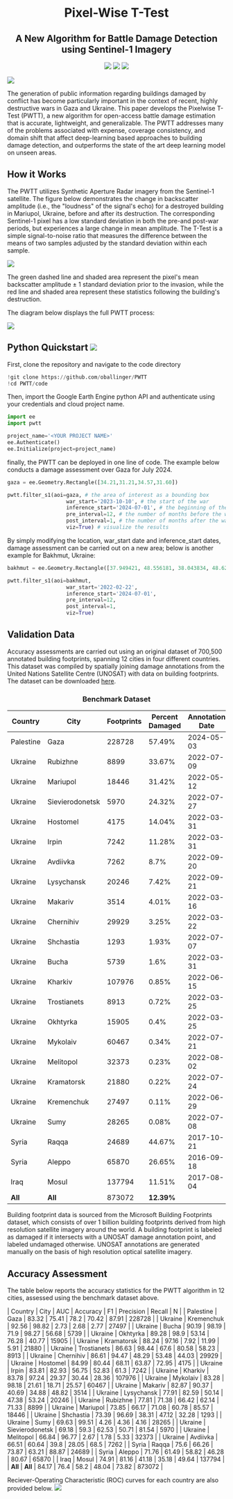 <div align="center">

<h1 align="center">Pixel-Wise T-Test</h1>
<h2 align="center">A New Algorithm for Battle Damage Detection using Sentinel-1 Imagery </h2>

[![](https://img.shields.io/badge/arXiv-paper-b31b1b.svg)](https://arxiv.org/pdf/2405.06323)  [![](https://colab.research.google.com/assets/colab-badge.svg)](https://colab.research.google.com/github/oballinger/PWTT/blob/main/pwtt_quickstart.ipynb)   [![](https://img.shields.io/badge/Benchmark%20Dataset-8A2BE2)](https://drive.google.com/file/d/12RsrfU8m-cvtONohD6FBcF21OPoEA_Mf/view?usp=sharing)

</div>

![](figs/pwtt_pre_post.png)

The generation of public information regarding buildings damaged by conflict has become particularly important in the context of recent, highly destructive wars in Gaza and Ukraine. This paper develops the Pixelwise T-Test (PWTT), a new algorithm for open-access battle damage estimation that is accurate, lightweight, and generalizable. The PWTT addresses many of the problems associated with expense, coverage consistency, and domain shift that affect deep-learning based approaches to building damage detection, and outperforms the state of the art deep learning model on unseen areas. 

## How it Works 

The PWTT utilizes Synthetic Aperture Radar imagery from the Sentinel-1 satellite. The figure below demonstrates the change in backscatter amplitude (i.e., the "loudness" of the signal's echo) for a destroyed building in Mariupol, Ukraine, before and after its destruction. The corresponding Sentinel-1 pixel has a low standard deviation in both the pre-and post-war periods, but experiences a large change in mean amplitude. The T-Test is a simple signal-to-noise ratio that measures the difference between the means of two samples adjusted by the standard deviation within each sample.

![](figs/single_building.png)

The green dashed line and shaded area represent the pixel's mean backscatter amplitude $\pm$ 1 standard deviation prior to the invasion, while the red line and shaded area represent these statistics following the building's destruction.

The diagram below displays the full PWTT process:

![](figs/flowchart.png)


## Python Quickstart [![](https://colab.research.google.com/assets/colab-badge.svg)](https://colab.research.google.com/github/oballinger/PWTT/blob/main/pwtt_quickstart.ipynb)


First, clone the repository and navigate to the code directory 

```python
!git clone https://github.com/oballinger/PWTT
!cd PWTT/code
```

Then, import the Google Earth Engine python API and authenticate using your credentials and cloud project name. 

```python
import ee
import pwtt

project_name='<YOUR PROJECT NAME>'
ee.Authenticate()
ee.Initialize(project=project_name)
```

finally, the PWTT can be deployed in one line of code. The example below conducts a damage assessment over Gaza for July 2024.

```python
gaza = ee.Geometry.Rectangle([34.21,31.21,34.57,31.60])

pwtt.filter_s1(aoi=gaza, # the area of interest as a bounding box
                   war_start='2023-10-10', # the start of the war
                   inference_start='2024-07-01', # the beginning of the inference window
                   pre_interval=12, # the number of months before the war to use as a reference period 
                   post_interval=1, # the number of months after the war to use as an inference period 
                   viz=True) # visualize the results
```

By simply modifying the location, war_start date and inference_start dates, damage assessment can be carried out on a new area; below is another example for Bakhmut, Ukraine:

```python
bakhmut = ee.Geometry.Rectangle([37.949421, 48.556181, 38.043834, 48.621584])

pwtt.filter_s1(aoi=bakhmut,
                   war_start='2022-02-22',
                   inference_start='2024-07-01',
                   pre_interval=12,
                   post_interval=1,
                   viz=True)
```

## Validation Data 

Accuracy assessments are carried out using an original dataset of 700,500 annotated building footprints, spanning 12 cities in four different countries. This dataset was compiled by spatially joining damage annotations from the United Nations Satellite Centre (UNOSAT) with data on building footprints. The dataset can be downloaded [here](https://drive.google.com/file/d/12RsrfU8m-cvtONohD6FBcF21OPoEA_Mf/view?usp=sharing).

<h3 align="center">Benchmark Dataset</h3>

| Country   | City              | Footprints | Percent Damaged | Annotation Date |
|-----------|--------------------|------------|------------------|------------------|
| Palestine | Gaza              | 228728     | 57.49%           | 2024-05-03       |
| Ukraine   | Rubizhne          | 8899       | 33.67%           | 2022-07-09       |
| Ukraine   | Mariupol          | 18446      | 31.42%           | 2022-05-12       |
| Ukraine   | Sievierodonetsk   | 5970       | 24.32%           | 2022-07-27       |
| Ukraine   | Hostomel          | 4175       | 14.04%           | 2022-03-31       |
| Ukraine   | Irpin             | 7242       | 11.28%           | 2022-03-31       |
| Ukraine   | Avdiivka          | 7262       | 8.7%             | 2022-09-20       |
| Ukraine   | Lysychansk        | 20246      | 7.42%            | 2022-09-21       |
| Ukraine   | Makariv           | 3514       | 4.01%            | 2022-03-16       |
| Ukraine   | Chernihiv         | 29929      | 3.25%            | 2022-03-22       |
| Ukraine   | Shchastia         | 1293       | 1.93%            | 2022-07-07       |
| Ukraine   | Bucha             | 5739       | 1.6%             | 2022-03-31       |
| Ukraine   | Kharkiv           | 107976     | 0.85%            | 2022-06-15       |
| Ukraine   | Trostianets       | 8913       | 0.72%            | 2022-03-25       |
| Ukraine   | Okhtyrka          | 15905      | 0.4%             | 2022-03-25       |
| Ukraine   | Mykolaiv          | 60467      | 0.34%            | 2022-07-21       |
| Ukraine   | Melitopol         | 32373      | 0.23%            | 2022-08-02       |
| Ukraine   | Kramatorsk        | 21880      | 0.22%            | 2022-07-24       |
| Ukraine   | Kremenchuk        | 27497      | 0.11%            | 2022-06-29       |
| Ukraine   | Sumy              | 28265      | 0.08%            | 2022-07-08       |
| Syria     | Raqqa             | 24689      | 44.67%           | 2017-10-21       |
| Syria     | Aleppo            | 65870      | 26.65%           | 2016-09-18       |
| Iraq      | Mosul             | 137794     | 11.51%           | 2017-08-04       |
| **All**   | **All**           | 873072     | **12.39%**       |                  |


Building footprint data is sourced from the Microsoft Building Footprints dataset, which consists of over 1 billion building footprints derived from high resolution satellite imagery around the world. A building footprint is labeled as damaged if it intersects with a UNOSAT damage annotation point, and labeled undamaged otherwise. UNOSAT annotations are generated manually on the basis of high resolution optical satellite imagery.

## Accuracy Assessment

The table below reports the accuracy statistics for the PWTT algorithm in 12 cities, assessed using the benchmark dataset above. 

| Country   | City               | AUC   | Accuracy | F1    | Precision | Recall | N       |
| Palestine | Gaza               | 83.32 | 75.41    | 78.2  | 70.42     | 87.91  | 228728  |
| Ukraine   | Kremenchuk         | 92.56 | 98.82    | 2.73  | 2.68      | 2.77   | 27497   |
| Ukraine   | Bucha              | 90.19 | 98.19    | 71.9  | 98.27     | 56.68  | 5739    |
| Ukraine   | Okhtyrka           | 89.28 | 98.9     | 53.14 | 76.28     | 40.77  | 15905   |
| Ukraine   | Kramatorsk         | 88.24 | 97.16    | 7.92  | 11.99     | 5.91   | 21880   |
| Ukraine   | Trostianets        | 86.63 | 98.44    | 67.6  | 80.58     | 58.23  | 8913    |
| Ukraine   | Chernihiv          | 86.61 | 94.47    | 48.29 | 53.48     | 44.03  | 29929   |
| Ukraine   | Hostomel           | 84.99 | 80.44    | 68.11 | 63.87     | 72.95  | 4175    |
| Ukraine   | Irpin              | 83.81 | 82.93    | 56.75 | 52.83     | 61.3   | 7242    |
| Ukraine   | Kharkiv            | 83.78 | 97.24    | 29.37 | 30.44     | 28.36  | 107976  |
| Ukraine   | Mykolaiv           | 83.28 | 98.18    | 21.61 | 18.71     | 25.57  | 60467   |
| Ukraine   | Makariv            | 82.87 | 90.37    | 40.69 | 34.88     | 48.82  | 3514    |
| Ukraine   | Lysychansk         | 77.91 | 82.59    | 50.14 | 47.38     | 53.24  | 20246   |
| Ukraine   | Rubizhne           | 77.81 | 71.38    | 66.42 | 62.14     | 71.33  | 8899    |
| Ukraine   | Mariupol           | 73.85 | 66.17    | 71.08 | 60.78     | 85.57  | 18446   |
| Ukraine   | Shchastia          | 73.39 | 96.69    | 38.31 | 47.12     | 32.28  | 1293    |
| Ukraine   | Sumy               | 69.63 | 99.51    | 4.26  | 4.36      | 4.16   | 28265   |
| Ukraine   | Sievierodonetsk    | 69.18 | 59.3     | 62.53 | 50.71     | 81.54  | 5970    |
| Ukraine   | Melitopol          | 66.84 | 96.77    | 2.67  | 1.78      | 5.33   | 32373   |
| Ukraine   | Avdiivka           | 66.51 | 60.64    | 39.8  | 28.05     | 68.5   | 7262    |
| Syria     | Raqqa              | 75.6  | 66.26    | 73.87 | 63.21     | 88.87  | 24689   |
| Syria     | Aleppo             | 71.76 | 61.49    | 58.82 | 46.28     | 80.67  | 65870   |
| Iraq      | Mosul              | 74.91 | 81.16    | 41.18 | 35.18     | 49.64  | 137794  |
| **All**   | **All**            | 84.17 | 76.4     | 58.2  | 48.04     | 73.82  | 873072  |


Reciever-Operating Characteristic (ROC) curves for each country are also provided below.
![](figs/roc.png)